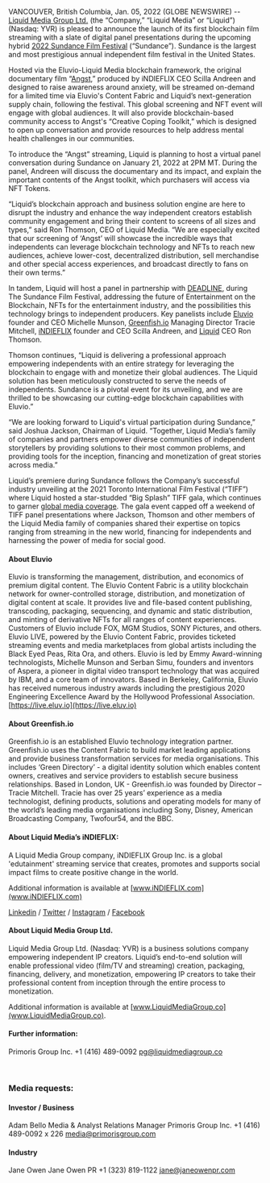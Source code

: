 VANCOUVER, British Columbia, Jan. 05, 2022 (GLOBE NEWSWIRE) -- [Liquid Media Group Ltd.](https://www.liquidmediagroup.co/) (the “Company,” “Liquid Media” or “Liquid”) (Nasdaq: YVR) is pleased to announce the launch of its first blockchain film streaming with a slate of digital panel presentations during the upcoming hybrid [2022 Sundance Film Festival](https://festival.sundance.org/) (“Sundance”). Sundance is the largest and most prestigious annual independent film festival in the United States.

Hosted via the Eluvio-Liquid Media blockchain framework, the original documentary film “[Angst](https://www.indieflix.com/angst),” produced by iNDIEFLIX CEO Scilla Andreen and designed to raise awareness around anxiety, will be streamed on-demand for a limited time via Eluvio's Content Fabric and Liquid’s next-generation supply chain, following the festival. This global screening and NFT event will engage with global audiences. It will also provide blockchain-based community access to Angst's “Creative Coping Toolkit,” which is designed to open up conversation and provide resources to help address mental health challenges in our communities.

To introduce the “Angst” streaming, Liquid is planning to host a virtual panel conversation during Sundance on January 21, 2022 at 2PM MT. During the panel, Andreen will discuss the documentary and its impact, and explain the important contents of the Angst toolkit, which purchasers will access via NFT Tokens.

“Liquid’s blockchain approach and business solution engine are here to disrupt the industry and enhance the way independent creators establish community engagement and bring their content to screens of all sizes and types,” said Ron Thomson, CEO of Liquid Media. “We are especially excited that our screening of ‘Angst’ will showcase the incredible ways that independents can leverage blockchain technology and NFTs to reach new audiences, achieve lower-cost, decentralized distribution, sell merchandise and other special access experiences, and broadcast directly to fans on their own terms.”

In tandem, Liquid will host a panel in partnership with [DEADLINE](https://deadline.com/), during The Sundance Film Festival, addressing the future of Entertainment on the Blockchain, NFTs for the entertainment industry, and the possibilities this technology brings to independent producers. Key panelists include [Eluvio](https://live.eluv.io/) founder and CEO Michelle Munson, [Greenfish.io](https://www.greenfish.io/) Managing Director Tracie Mitchell, [iNDIEFLIX](https://www.indieflix.com/) founder and CEO Scilla Andreen, and [Liquid](https://www.liquidmediagroup.co/) CEO Ron Thomson.

Thomson continues, “Liquid is delivering a professional approach empowering independents with an entire strategy for leveraging the blockchain to engage with and monetize their global audiences. The Liquid solution has been meticulously constructed to serve the needs of independents. Sundance is a pivotal event for its unveiling, and we are thrilled to be showcasing our cutting-edge blockchain capabilities with Eluvio.”

“We are looking forward to Liquid's virtual participation during Sundance,” said Joshua Jackson, Chairman of Liquid. “Together, Liquid Media’s family of companies and partners empower diverse communities of independent storytellers by providing solutions to their most common problems, and providing tools for the inception, financing and monetization of great stories across media.”

Liquid’s premiere during Sundance follows the Company’s successful industry unveiling at the 2021 Toronto International Film Festival (“TIFF”) where Liquid hosted a star-studded “Big Splash” TIFF gala, which continues to garner [global media coverage](https://www.liquidmediagroup.co/news). The gala event capped off a weekend of TIFF panel presentations where Jackson, Thomson and other members of the Liquid Media family of companies shared their expertise on topics ranging from streaming in the new world, financing for independents and harnessing the power of media for social good.

#### About Eluvio

Eluvio is transforming the management, distribution, and economics of premium digital content. The Eluvio Content Fabric is a utility blockchain network for owner-controlled storage, distribution, and monetization of digital content at scale. It provides live and file-based content publishing, transcoding, packaging, sequencing, and dynamic and static distribution, and minting of derivative NFTs for all ranges of content experiences. Customers of Eluvio include FOX, MGM Studios, SONY Pictures, and others. Eluvio LIVE, powered by the Eluvio Content Fabric, provides ticketed streaming events and media marketplaces from global artists including the Black Eyed Peas, Rita Ora, and others. Eluvio is led by Emmy Award-winning technologists, Michelle Munson and Serban Simu, founders and inventors of Aspera, a pioneer in digital video transport technology that was acquired by IBM, and a core team of innovators. Based in Berkeley, California, Eluvio has received numerous industry awards including the prestigious 2020 Engineering Excellence Award by the Hollywood Professional Association. [https://live.eluv.io](https://live.eluv.io)

#### About Greenfish.io

Greenfish.io is an established Eluvio technology integration partner. Greenfish.io uses the Content Fabric to build market leading applications and provide business transformation services for media organisations. This includes ‘Green Directory’ - a digital identity solution which enables content owners, creatives and service providers to establish secure business relationships.
Based in London, UK - Greenfish.io was founded by Director – Tracie Mitchell. Tracie has over 25 years’ experience as a media technologist, defining products, solutions and operating models for many of the world’s leading media organisations including Sony, Disney, American Broadcasting Company, Twofour54, and the BBC.

#### About Liquid Media’s iNDIEFLIX:

A Liquid Media Group company, iNDIEFLIX Group Inc. is a global 'edutainment' streaming service that creates, promotes and supports social impact films to create positive change in the world.

Additional information is available at [www.iNDIEFLIX.com](www.iNDIEFLIX.com)

[Linkedin](https://www.linkedin.com/company/indieflix/) / [Twitter](https://twitter.com/indieflix) / [Instagram](https://www.instagram.com/indieflixmovies/) / [Facebook](https://www.facebook.com/iNDIEFLIX/)

#### About Liquid Media Group Ltd.

Liquid Media Group Ltd. (Nasdaq: YVR) is a business solutions company empowering independent IP creators. Liquid’s end-to-end solution will enable professional video (film/TV and streaming) creation, packaging, financing, delivery, and monetization, empowering IP creators to take their professional content from inception through the entire process to monetization.

Additional information is available at [www.LiquidMediaGroup.co](www.LiquidMediaGroup.co).

#### Further information:

Primoris Group Inc.
+1 (416) 489-0092
[pg@liquidmediagroup.co](mailto:pg@liquidmediagroup.co)

&nbsp;

### Media requests:

#### Investor / Business
Adam Bello
Media & Analyst Relations Manager
Primoris Group Inc.
+1 (416) 489-0092 x 226
[media@primorisgroup.com](mailto:media@primorisgroup.com)

#### Industry
Jane Owen
Jane Owen PR
+1 (323) 819-1122
[jane@janeowenpr.com](mailto:jane@janeowenpr.com)
